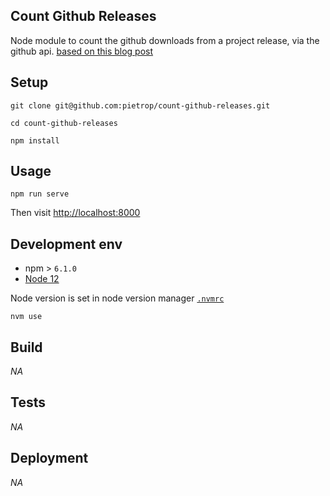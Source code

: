 ## Count Github Releases

<!-- _One liner + link to confluence page_
_Screenshot of UI - optional_ -->

Node module to count the github downloads from a project release, via the github api. [based on this blog post](https://pietropassarelli.com/ttqf/2016/05/26/how_to_find_out_github_release_downloads/)

<!-- This might only work with [autoEdit2/3](https://www.autoedit.io) github repos releases, due to how the data is structured. But could maybe be forked to make more general etc... -->

## Setup

<!-- _stack - optional_
_How to build and run the code/app_ -->

```
git clone git@github.com:pietrop/count-github-releases.git
```

```
cd count-github-releases
```

```
npm install
```

## Usage

```
npm run serve
```

Then visit [http://localhost:8000](http://localhost:8000)

<!-- ## System Architecture -->

<!-- _High level overview of system architecture_ -->

<!-- ## Documentation

There's a [docs](./docs) folder in this repository.

[docs/notes](./docs/notes) contains dev draft notes on various aspects of the project. This would generally be converted either into ADRs or guides when ready.

[docs/adr](./docs/adr) contains [Architecture Decision Record](https://github.com/joelparkerhenderson/architecture_decision_record).

> An architectural decision record (ADR) is a document that captures an important architectural decision made along with its context and consequences.

We are using [this template for ADR](https://gist.github.com/iaincollins/92923cc2c309c2751aea6f1b34b31d95) -->

## Development env

 <!-- _How to run the development environment_ -->

- npm > `6.1.0`
- [Node 12](https://nodejs.org/docs/latest-v12.x/api/)

Node version is set in node version manager [`.nvmrc`](https://github.com/creationix/nvm#nvmrc)

```
nvm use
```

<!-- _Coding style convention ref optional, eg which linter to use_ -->

<!-- _Linting, github pre-push hook - optional_ -->

## Build

<!-- _How to run build_ -->

_NA_

## Tests

<!-- _How to carry out tests_ -->

_NA_

## Deployment

<!-- _How to deploy the code/app into test/staging/production_ -->

_NA_
